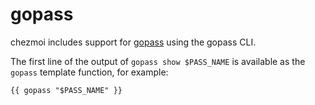 # gopass

chezmoi includes support for [gopass](https://www.gopass.pw/) using the gopass
CLI.

The first line of the output of `gopass show $PASS_NAME` is available as the
`gopass` template function, for example:

```text
{{ gopass "$PASS_NAME" }}
```
